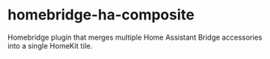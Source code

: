 # homebridge-ha-composite
Homebridge plugin that merges multiple Home Assistant Bridge accessories into a single HomeKit tile.
